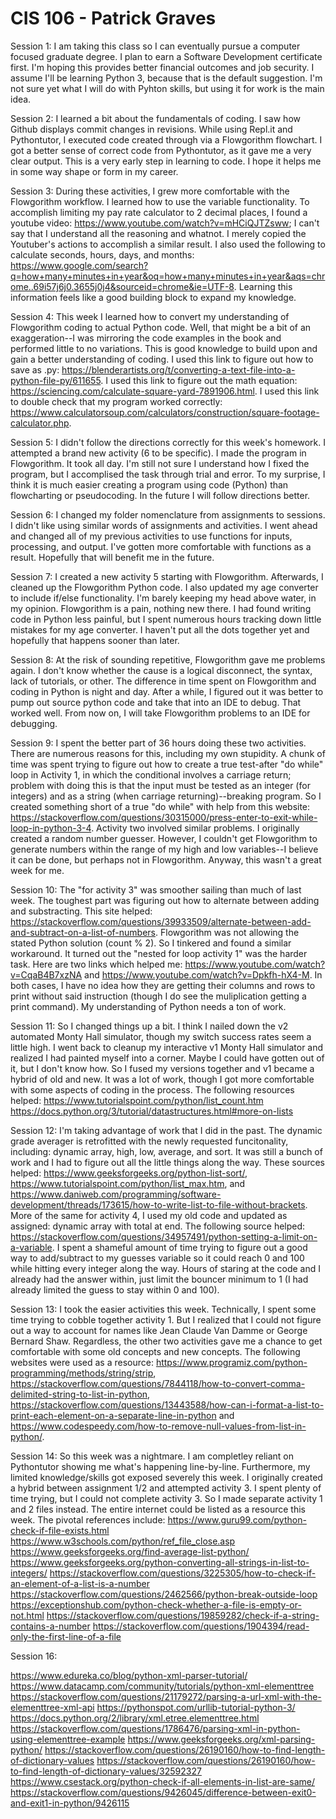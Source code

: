 # CIS 106 - Patrick Graves
Session 1: I am taking this class so I can eventually pursue a computer focused graduate degree. I plan to earn a Software Development certificate first. I'm hoping this provides better financial outcomes and job security. I assume I'll be learning Python 3, because that is the default suggestion. I'm not sure yet what I will do with Pyhton skills, but using it for work is the main idea.

Session 2: I learned a bit about the fundamentals of coding. I saw how Github displays commit changes in revisions. While using Repl.it and Pythontutor, I executed code created through via a Flowgorithm flowchart. I got a better sense of correct code from Pythontutor, as it gave me a very clear output. This is a very early step in learning to code. I hope it helps me in some way shape or form in my career.


Session 3: During these activities, I grew more comfortable with the Flowgorithm workflow. I learned how to use the variable functionality. To accomplish limiting my pay rate calculator to 2 decimal places, I found a youtube video: https://www.youtube.com/watch?v=mHCiQJTZsww; I can't say that I understand all the reasoning and whatnot. I merely copied the Youtuber's actions to accomplish a similar result. I also used the following to calculate seconds, hours, days, and months: https://www.google.com/search?q=how+many+minutes+in+year&oq=how+many+minutes+in+year&aqs=chrome..69i57j6j0.3655j0j4&sourceid=chrome&ie=UTF-8. Learning this information feels like a good building block to expand my knowledge.


Session 4: This week I learned how to convert my understanding of Flowgorithm coding to actual Python code. Well, that might be a bit of an exaggeration--I was mirroring the code examples in the book and performed little to no variations. This is good knowledge to build upon and gain a better understanding of coding. I used this link to figure out how to save as .py: https://blenderartists.org/t/converting-a-text-file-into-a-python-file-py/611655. I used this link to figure out the math equation: https://sciencing.com/calculate-square-yard-7891906.html. I used this link to double check that my program worked correctly: https://www.calculatorsoup.com/calculators/construction/square-footage-calculator.php.


Session 5: I didn't follow the directions correctly for this week's homework. I attempted a brand new activity (6 to be specific). I made the program in Flowgorithm. It took all day. I'm still not sure I understand how I fixed the program, but I accomplised the task through trial and error. To my surprise, I think it is much easier creating a program using code (Python) than flowcharting or pseudocoding. In the future I will follow directions better.


Session 6: I changed my folder nomenclature from assignments to sessions. I didn't like using similar words of assignments and activities. I went ahead and changed all of my previous activities to use functions for inputs, processing, and output. I've gotten more comfortable with functions as a result. Hopefully that will benefit me in the future.


Session 7: I created a new activity 5 starting with Flowgorithm. Afterwards, I cleaned up the Flowgorithm Python code. I also updated my age converter to include if/else functionality. I'm barely keeping my head above water, in my opinion. Flowgorithm is a pain, nothing new there. I had found writing code in Python less painful, but I spent numerous hours tracking down little mistakes for my age converter. I haven't put all the dots together yet and hopefully that happens sooner than later.

Session 8: At the risk of sounding repetitive, Flowgorithm gave me problems again. I don't know whether the cause is a logical disconnect, the syntax, lack of tutorials, or other. The difference in time spent on Flowgorithm and coding in Python is night and day.  After a while, I figured out it was better to pump out source python code and take that into an IDE to debug. That worked well. From now on, I will take Flowgorithm problems to an IDE for debugging.

Session 9: I spent the better part of 36 hours doing these two activities. There are numerous reasons for this, including my own stupidity. A chunk of time was spent trying to figure out how to create a true test-after "do while" loop in Activity 1, in which the conditional involves a carriage return; problem with doing this is that the input must be tested as an integer (for integers) and as a string (when carriage returning)--breaking program. So I created something short of a true "do while" with help from this website: https://stackoverflow.com/questions/30315000/press-enter-to-exit-while-loop-in-python-3-4. Activity two involved similar problems. I originally created a random number guesser. However, I couldn't get Flowgorithm to generate numbers within the range of my high and low variables--I believe it can be done, but perhaps not in Flowgorithm. Anyway, this wasn't a great week for me.

Session 10: The "for activity 3" was smoother sailing than much of last week. The toughest part was figuring out how to alternate between adding and substracting. This site helped: https://stackoverflow.com/questions/39933509/alternate-between-add-and-subtract-on-a-list-of-numbers. Flowgorithm was not allowing the stated Python solution (count % 2). So I tinkered and found a similar workaround. It turned out the "nested for loop activity 1" was the harder task. Here are two links which helped me: https://www.youtube.com/watch?v=CqaB4B7xzNA and https://www.youtube.com/watch?v=Dpkfh-hX4-M. In both cases, I have no idea how they are getting their columns and rows to print without said instruction (though I do see the muliplication getting a print command). My understanding of Python needs a ton of work.

Session 11: So I changed things up a bit. I think I nailed down the v2 automated Monty Hall simulator, though my switch success rates seem a little high. I went back to cleanup my interactive v1 Monty Hall simulator and realized I had painted myself into a corner. Maybe I could have gotten out of it, but I don't know how. So I fused my versions together and v1 became a hybrid of old and new. It was a lot of work, though I got more comfortable with some aspects of coding in the process. The following resources helped:
https://www.tutorialspoint.com/python/list_count.htm
https://docs.python.org/3/tutorial/datastructures.html#more-on-lists

Session 12: I'm taking advantage of work that I did in the past. The dynamic grade averager is retrofitted with the newly requested funcitonality, including: dynamic array, high, low, average, and sort. It was still a bunch of work and I had to figure out all the little things along the way. These sources helped: https://www.geeksforgeeks.org/python-list-sort/, https://www.tutorialspoint.com/python/list_max.htm, and https://www.daniweb.com/programming/software-development/threads/173615/how-to-write-list-to-file-without-brackets. More of the same for activity 4, I used my old code and updated as assigned: dynamic array with total at end. The following source helped: https://stackoverflow.com/questions/34957491/python-setting-a-limit-on-a-variable. I spent a shameful amount of time trying to figure out a good way to add/subtract to my guesses variable so it could reach 0 and 100 while hitting every integer along the way. Hours of staring at the code and I already had the answer within, just limit the bouncer minimum to 1 (I had already limited the guess to stay within 0 and 100).

Session 13: I took the easier activities this week. Technically, I spent some time trying to cobble together activity 1. But I realized that I could not figure out a way to account for names like Jean Claude Van Damme or George Bernard Shaw. Regardless, the other two activities gave me a chance to get comfortable with some old concepts and new concepts. The following websites were used as a resource: https://www.programiz.com/python-programming/methods/string/strip, https://stackoverflow.com/questions/7844118/how-to-convert-comma-delimited-string-to-list-in-python, https://stackoverflow.com/questions/13443588/how-can-i-format-a-list-to-print-each-element-on-a-separate-line-in-python and https://www.codespeedy.com/how-to-remove-null-values-from-list-in-python/.

Session 14: So this week was a nightmare. I am completley reliant on Pythontutor showing me what's happening line-by-line. Furthermore, my limited knowledge/skills got exposed severely this week. I originally created a hybrid between assignment 1/2 and attempted activity 3. I spent plenty of time trying, but I could not complete activity 3. So I made separate activity 1 and 2 files instead. The entire internet could be listed as a resource this week. The pivotal references include:
https://www.guru99.com/python-check-if-file-exists.html
https://www.w3schools.com/python/ref_file_close.asp
https://www.geeksforgeeks.org/find-average-list-python/
https://www.geeksforgeeks.org/python-converting-all-strings-in-list-to-integers/
https://stackoverflow.com/questions/3225305/how-to-check-if-an-element-of-a-list-is-a-number
https://stackoverflow.com/questions/2462566/python-break-outside-loop
https://exceptionshub.com/python-check-whether-a-file-is-empty-or-not.html
https://stackoverflow.com/questions/19859282/check-if-a-string-contains-a-number
https://stackoverflow.com/questions/1904394/read-only-the-first-line-of-a-file

Session 16: 

https://www.edureka.co/blog/python-xml-parser-tutorial/
https://www.datacamp.com/community/tutorials/python-xml-elementtree
https://stackoverflow.com/questions/21179272/parsing-a-url-xml-with-the-elementtree-xml-api
https://pythonspot.com/urllib-tutorial-python-3/
https://docs.python.org/2/library/xml.etree.elementtree.html
https://stackoverflow.com/questions/1786476/parsing-xml-in-python-using-elementtree-example
https://www.geeksforgeeks.org/xml-parsing-python/
https://stackoverflow.com/questions/26190160/how-to-find-length-of-dictionary-values
https://stackoverflow.com/questions/26190160/how-to-find-length-of-dictionary-values/32592327
https://www.csestack.org/python-check-if-all-elements-in-list-are-same/
https://stackoverflow.com/questions/9426045/difference-between-exit0-and-exit1-in-python/9426115
